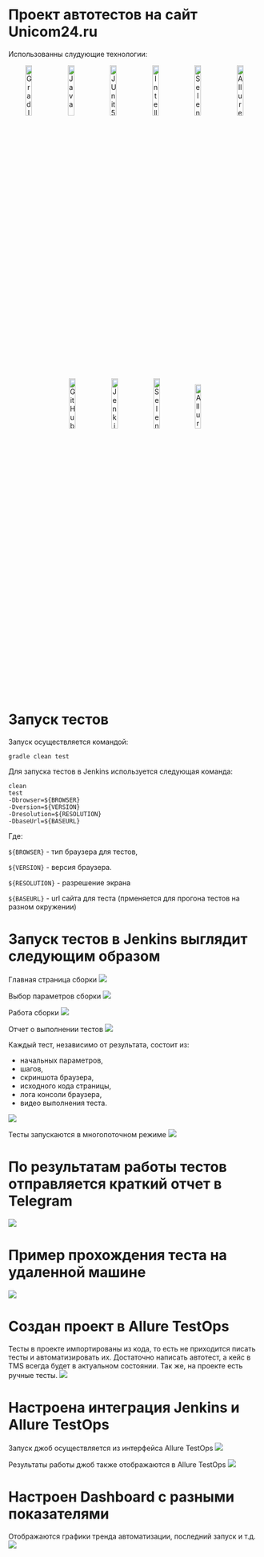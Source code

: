 # Проект автотестов на сайт Unicom24.ru

Использованны слудующие технологии:

<p align="center">
<img width="16%" title="Gradle" src="media/Gradle.svg">
<img width="16%" title="Java" src="media/Java.svg">
<img width="16%" title="JUnit5" src="media/JUnit5.svg">
<img width="16%" title="IntelliJ IDEA" src="media/Intelij_IDEA.svg">
<img width="16%" title="Selenide" src="media/Selenide.svg">
<img width="16%" title="Allure Report" src="media/Allure_Report.svg">
<img width="16%" title="GitHub" src="media/GitHub.svg">
<img width="16%" title="Jenkins" src="media/Jenkins.svg">
<img width="16%" title="Selenoid" src="media/Selenoid.svg">
<img width="15%" title="Allure TestOps" src="media/Allure-logo.svg">
</p>

# Запуск тестов
Запуск осуществляется командой: 
```
gradle clean test
```
Для запуска тестов в Jenkins используется следующая команда:
```
clean
test
-Dbrowser=${BROWSER}
-Dversion=${VERSION}
-Dresolution=${RESOLUTION}
-DbaseUrl=${BASEURL}
```
Где:

`${BROWSER}` - тип браузера для тестов, 

`${VERSION}` - версия браузера.

`${RESOLUTION}` - разрешение экрана

`${BASEURL}` - url сайта для теста (прменяется для прогона тестов на разном окружении)

# Запуск тестов в Jenkins выглядит следующим образом
Главная страница сборки
![](media/JenkinsJob.svg)

Выбор параметров сборки
![](media/JenkinsJobStart.svg)

Работа сборки
![](media/JenkinsJobWork.svg)

Отчет о выполнении тестов
![](media/AllureReport.svg)

Каждый тест, независимо от результата, состоит из:
- начальных параметров,
- шагов, 
- скриншота браузера,
- исходного кода страницы,
- лога консоли браузера,
- видео выполнения теста.

![](media/AllureReportAll.svg)

Тесты запускаются в многопоточном режиме
![](media/Multithread.svg)

# По результатам работы тестов отправляется краткий отчет в Telegram
![](media/TelegramBot.svg)

# Пример прохождения теста на удаленной машине
![](media/Test.gif)

# Создан проект в Allure TestOps
Тесты в проекте импортированы из кода, то есть не приходится писать тесты и автоматизировать их.
Достаточно написать автотест, а кейс в TMS всегда будет в актуальном состоянии. Так же, на проекте есть ручные тесты.
![](media/TestCases.svg)

# Настроена интеграция Jenkins и Allure TestOps
Запуск джоб осуществляется из интерфейса Allure TestOps
![](media/AllureJobs.svg)

Результаты работы джоб также отображаются в Allure TestOps
![](media/LaunchedJobAllure.svg)

# Настроен Dashboard с разными показателями
Отображаются графики тренда автоматизации, последний запуск и т.д.
![](media/Dashboard.svg)

